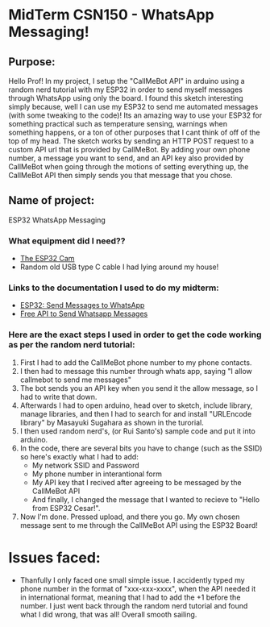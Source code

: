 # MidTerm CSN150 - WhatsApp Messaging!
## Purpose:
Hello Prof! In my project, I setup the "CallMeBot API" in arduino using a random nerd tutorial with my ESP32 in order to send myself messages through WhatsApp using only the board. I found this sketch interesting simply because, well I can use my ESP32 to send me automated messages (with some tweaking to the code)! Its an amazing way to use your ESP32 for something practical such as temperature sensing, warnings when something happens, or a ton of other purposes that I cant think of off of the top of my head. The sketch works by sending an HTTP POST request to a custom API url that is provided by CallMeBot. By adding your own phone number, a message you want to send, and an API key also provided by CallMeBot when going through the motions of setting everything up, the CallMeBot API then simply sends you that message that you chose.
## Name of project:
ESP32 WhatsApp Messaging
### What equipment did I need??
* [The ESP32 Cam](https://www.amazon.com/Aideepen-ESP32-CAM-ESP32-CAM-MB-CH-340G-NodeMCU/dp/B0CMTVFCYD/ref=sr_1_13?sr=8-13)
* Random old USB type C cable I had lying around my house!
### Links to the documentation I used to do my midterm:
* [ESP32: Send Messages to WhatsApp](https://randomnerdtutorials.com/esp32-send-messages-whatsapp/)
* [Free API to Send Whatsapp Messages](https://www.callmebot.com/blog/free-api-whatsapp-messages/)
### Here are the exact steps I used in order to get the code working as per the random nerd tutorial:
1. First I had to add the CallMeBot phone number to my phone contacts.
2. I then had to message this number through whats app, saying "I allow callmebot to send me messages"
3. The bot sends you an API key when you send it the allow message, so I had to write that down.
4. Afterwards I had to open arduino, head over to sketch, include library, manage libraries, and then I had to search for and install "URLEncode library" by Masayuki Sugahara as shown in the turorial.
5. I then used random nerd's, (or Rui Santo's) sample code and put it into arduino.
6. In the code, there are several bits you have to change (such as the SSID) so here's exactly what I had to add:
   * My network SSID and Password
   * My phone number in interantional form
   * My API key that I recived after agreeing to be messaged by the CallMeBot API
   * And finally, I changed the message that I wanted to recieve to "Hello from ESP32 Cesar!".
7. Now I'm done. Pressed upload, and there you go. My own chosen message sent to me through the CallMeBot API using the ESP32 Board!
# Issues faced:
* Thanfully I only faced one small simple issue. I accidently typed my phone number in the format of "xxx-xxx-xxxx", when the API needed it in international format, meaning that I had to add the +1 before the number. I just went back through the random nerd tutorial and found what I did wrong, that was all! Overall smooth sailing.
